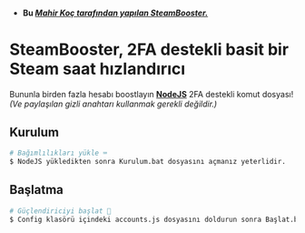 -   #### Bu [_Mahir Koç tarafından yapılan SteamBooster._](https://github.com/steambooster/license/blob/b2311daf7cab109cf6451a326d72b689d65c6fda/LICENSE)

# SteamBooster, 2FA destekli basit bir Steam saat hızlandırıcı

Bununla birden fazla hesabı boostlayın [**NodeJS**](https://nodejs.org/en/download/) 2FA destekli komut dosyası!
_(Ve paylaşılan gizli anahtarı kullanmak gerekli değildir.)_

## Kurulum

```bash
# Bağımlılıkları yükle ⌨️
$ NodeJS yükledikten sonra Kurulum.bat dosyasını açmanız yeterlidir.
```

## Başlatma

```bash
# Güçlendiriciyi başlat 🎉
$ Config klasörü içindeki accounts.js dosyasını doldurun sonra Başlat.bat dosyasını açmanız yeterlidir.
```